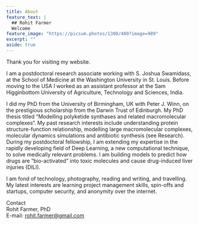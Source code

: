 ```yaml
---
title: About
feature_text: |
  ## Rohit Farmer
  Welcome
feature_image: "https://picsum.photos/1300/400?image=989"
excerpt: ""
aside: true
---
```


Thank you for visiting my website.

I am a postdoctoral research associate working with S. Joshua Swamidass, at the School of Medicine at the Washington University in St. Louis. Before moving to the USA I worked as an assistant professor at the Sam Higginbottom University of Agriculture, Technology and Sciences, India.

I did my PhD from the University of Birmingham, UK with Peter J. Winn, on the prestigious scholarship from the Darwin Trust of Edinburgh. My PhD thesis titled “Modelling polyketide synthases and related macromolecular complexes“. My past research interests include understanding protein structure-function relationship, modelling large macromolecular complexes, molecular dynamics simulations and antibiotic synthesis (see Research). During my postdoctoral fellowship, I am extending my expertise in the rapidly developing field of Deep Learning, a new computational technique, to solve medically relevant problems. I am building models to predict how drugs are “bio-activated” into toxic molecules and cause drug-induced liver injuries (DILI).

I am fond of technology, photography, reading and writing, and travelling. My latest interests are learning project management skills, spin-offs and startups, computer security, and anonymity over the internet.

Contact  
Rohit Farmer, PhD  
E-mail: [rohit.farmer@gmail.com](mailto:rohit.farmer@gmail.com)